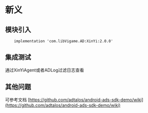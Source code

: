 # 新义

## 模块引入

```text
    implementation 'com.libVigame.AD:XinYi:2.0.0'
```

## 集成测试

通过XinYiAgent或者ADLog过滤日志查看

## 其他问题

可参考文档 [https://github.com/adtalos/android-ads-sdk-demo/wiki](https://github.com/adtalos/android-ads-sdk-demo/wiki)

